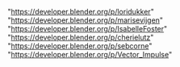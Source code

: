 "https://developer.blender.org/p/loridukker"
"https://developer.blender.org/p/marisevijgen"
"https://developer.blender.org/p/IsabelleFoster"
"https://developer.blender.org/p/cherielutz"
"https://developer.blender.org/p/sebcorne"
"https://developer.blender.org/p/Vector_Impulse"
